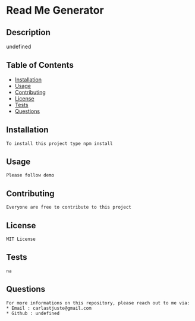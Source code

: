 # Read Me Generator 
  ## Description
  undefined

  ## Table of Contents

  * [Installation](#installation)
  * [Usage](#usage)
  * [Contributing](#Contributing)
  * [License](#license)
  * [Tests](#license)
  * [Questions](#questions)

  ## Installation
    To install this project type npm install
  
  ## Usage
    Please follow demo

  ## Contributing
    Everyone are free to contribute to this project

  ## License
    MIT License

  ## Tests
    na

  ## Questions
    For more informations on this repository, please reach out to me via:
    * Email : carlastjuste@gmail.com
    * Github : undefined


